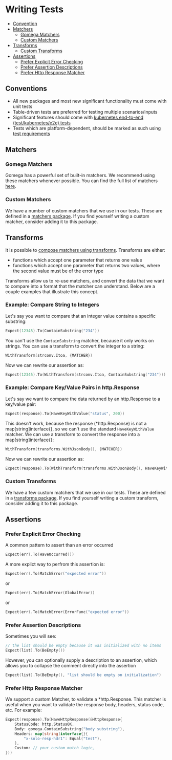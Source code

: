 # Writing Tests
- [Convention](#conventions)
- [Matchers](#matchers)
  - [Gomega Matchers](#gomega-matchers)
  - [Custom Matchers](#custom-matchers)
- [Transforms](#transforms)
  - [Custom Transforms](#custom-transforms)
- [Assertions](#assertions)
  - [Prefer Explicit Error Checking](#prefer-explicit-error-checking)
  - [Prefer Assertion Descriptions](#prefer-assertion-descriptions)
  - [Prefer Http Response Matcher](#prefer-http-response-matcher)

## Conventions
- All new packages and most new significant functionality must come with unit tests
- Table-driven tests are preferred for testing multiple scenarios/inputs
- Significant features should come with [kubernetes end-to-end (test/kubernetes/e2e) tests](/test/kubernetes/e2e/README.md)
- Tests which are platform-dependent, should be marked as such using [test requirements](/test/testutils/requirements.go)

## Matchers
### Gomega Matchers
Gomega has a powerful set of built-in matchers. We recommend using these matchers whenever possible. You can find the full list of matchers [here](https://github.com/onsi/gomega/tree/master/matchers).

### Custom Matchers
We have a number of custom matchers that we use in our tests. These are defined in a [matchers package](/test/gomega/matchers/). If you find yourself writing a custom matcher, consider adding it to this package.

## Transforms
It is possible to [compose matchers using transforms](https://onsi.github.io/gomega/#composing-matchers). Transforms are either:
- functions which accept one parameter that returns one value
- functions which accept one parameter that returns two values, where the second value must be of the error type

Transforms allow us to re-use matchers, and convert the data that we want to compare into a format that the matcher can understand. Below are a couple examples that illustrate this concept.

### Example: Compare String to Integers
Let's say you want to compare that an integer value contains a specific substring:
```go
Expect(12345).To(ContainSubstring("234"))
```

You can't use the `ContainSubstring` matcher, because it only works on strings. You can use a transform to convert the integer to a string:
```go
WithTransform(strconv.Itoa, {MATCHER})
```

Now we can rewrite our assertion as:
```go
Expect(12345).To(WithTransform(strconv.Itoa, ContainSubstring("234")))
```

### Example: Compare Key/Value Pairs in http.Response

Let's say we want to compare the data returned by an http.Response to a key/value pair:
```go
Expect(response).To(HaveKeyWithValue("status", 200))
```

This doesn't work, because the response (*http.Response) is not a map[string]interface{}, so we can't use the standard `HaveKeyWithValue` matcher. We can use a transform to convert the response into a map[string]interface{}:
```go
WithTransform(transforms.WithJsonBody(), {MATCHER})
```

Now we can rewrite our assertion as:
```go
Expect(response).To(WithTransform(transforms.WithJsonBody(), HaveKeyWithValue("status", 200)))
```

### Custom Transforms
We have a few custom matchers that we use in our tests. These are defined in a [transforms package](/test/gomega/transforms/). If you find yourself writing a custom transform, consider adding it to this package.

## Assertions
### Prefer Explicit Error Checking
A common pattern to assert than an error occurred
```go
Expect(err).To(HaveOccurred())
```

A more explict way to perfrom this assertion is:
```go
Expect(err).To(MatchError("expected error"))
```
or
```go
Expect(err).To(MatchError(GlobalError))
```
or
```go
Expect(err).To(MatchError(ErrorFunc("expected error"))
```


### Prefer Assertion Descriptions
Sometimes you will see:
```go
// the list should be empty because it was initialized with no items
Expect(list).To(BeEmpty())
```

However, you can optionally supply a description to an assertion, which allows you to collapse the comment directly into the assertion
```go
Expect(list).To(BeEmpty(), "list should be empty on initialization")
```

### Prefer Http Response Matcher
We support a custom Matcher, to validate a *http.Response. This matcher is useful when you want to validate the response body, headers, status code, etc. For example:
```go
Expect(response).To(HaveHttpResponse(&HttpResponse{
    StatusCode: http.StatusOK, 
    Body: gomega.ContainSubstring("body substring"), 
    Headers: map[string]interface{}{
        "x-solo-resp-hdr1": Equal("test"),
    }, 
    Custom: // your custom match logic,
}))
```